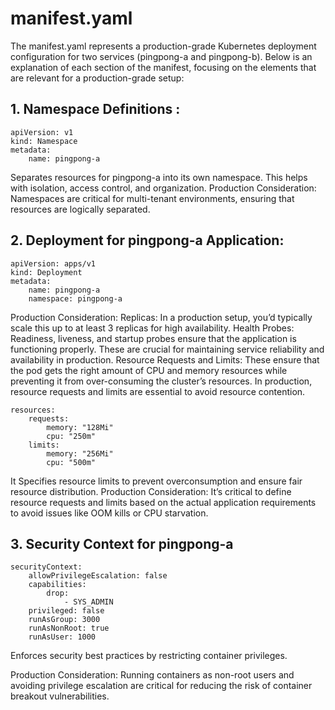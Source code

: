 # manifest.yaml
The manifest.yaml represents a production-grade Kubernetes deployment configuration for two services (pingpong-a and pingpong-b). Below is an explanation of each section of the manifest, focusing on the elements that are relevant for a production-grade setup:

## 1. Namespace Definitions :

	apiVersion: v1
    kind: Namespace
    metadata:
        name: pingpong-a

Separates resources for pingpong-a into its own namespace. This helps with isolation, access control, and organization.
Production Consideration: Namespaces are critical for multi-tenant environments, ensuring that resources are logically separated.

## 2. Deployment for pingpong-a Application:

    apiVersion: apps/v1
    kind: Deployment
    metadata:
        name: pingpong-a
        namespace: pingpong-a


Production Consideration:
    Replicas: In a production setup, you’d typically scale this up to at least 3 replicas for high availability.
    Health Probes: Readiness, liveness, and startup probes ensure that the application is functioning properly. These are crucial for maintaining service reliability and availability in production.
    Resource Requests and Limits: These ensure that the pod gets the right amount of CPU and memory resources while preventing it from over-consuming the cluster’s resources. In production, resource requests and limits are essential to avoid resource contention.  

    resources:  
        requests:
            memory: "128Mi"
            cpu: "250m"
        limits:
            memory: "256Mi"
            cpu: "500m"

It Specifies resource limits to prevent overconsumption and ensure fair resource distribution.
Production Consideration: 
    It’s critical to define resource requests and limits based on the actual application requirements to avoid issues like OOM kills or CPU starvation.

## 3. Security Context for pingpong-a

    securityContext:
        allowPrivilegeEscalation: false
        capabilities:
            drop:
                - SYS_ADMIN
        privileged: false
        runAsGroup: 3000
        runAsNonRoot: true
        runAsUser: 1000

Enforces security best practices by restricting container privileges.

Production Consideration: 
    Running containers as non-root users and avoiding privilege escalation are critical for reducing the risk of container breakout vulnerabilities.
